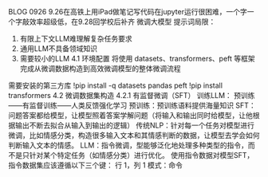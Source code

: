 BLOG 0926
9.26在高铁上用iPad做笔记写代码在jupyter运行很困难，一个字一个字敲效率超级低，在9.28回学校后补齐
微调大模型
提示词局限：
1. 有限上下文LLM难理解复杂任务要求
2. 通用LLM不具备领域知识
3. 需要较小的LLM
4.1 环境配置
将使用 datasets、transformers、peft 等框架完成从微调数据构造到高效微调模型的整体微调流程

需要安装的第三方库
!pip install -q datasets pandas peft
!pip install transformers
4.2 微调数据集构造
4.2.1 有监督微调（SFT）
训练LLM： 预训练——有监督训练——人类反馈强化学习
预训练：预训练语料提供海量知识
SFT： 问题答案都给模型，让模型照着答案学解问题（将输入和输出同时给模型，让他根据输出不断去拟合从输入到输出的逻辑）
传统NLP：针对每一个任务对模型进行微调，比如情感分类，构造很多输入文本和其情感判断的数据，让模型去学会如何判断输入文本的情感。
LLM：指令微调，型能够泛化地处理多种类型的指令，而不是只针对某个特定任务（如情感分类）进行优化。
使用指令数据对模型SFT，指令数据集应该遵循以下三个键：
行 1，列 1
模式：命令
